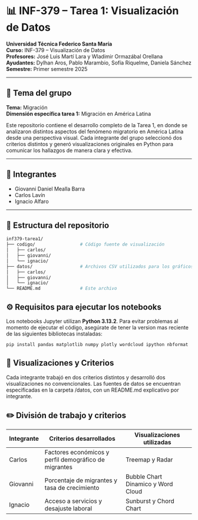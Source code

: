 # 📊 INF-379 – Tarea 1: Visualización de Datos

**Universidad Técnica Federico Santa María**  
**Curso:** INF-379 – Visualización de Datos  
**Profesores:** José Luis Martí Lara y Wladimir Ormazábal Orellana  
**Ayudantes:** Dylhan Aros, Pablo Marambio, Sofía Riquelme, Daniela Sánchez  
**Semestre:** Primer semestre 2025

---

## 🧠 Tema del grupo

**Tema:** Migración  
**Dimensión específica tarea 1:** Migración en América Latina

Este repositorio contiene el desarrollo completo de la Tarea 1, en donde se analizaron distintos aspectos del fenómeno migratorio en América Latina desde una perspectiva visual. Cada integrante del grupo seleccionó dos criterios distintos y generó visualizaciones originales en Python para comunicar los hallazgos de manera clara y efectiva.

---

## 👥 Integrantes

- Giovanni Daniel Mealla Barra  
- Carlos Lavín  
- Ignacio Alfaro

---

## 🧭 Estructura del repositorio

```bash
inf379-tarea1/
├── codigo/                 # Código fuente de visualización
│   ├── carlos/
│   ├── giovanni/
│   └── ignacio/
├── datos/                  # Archivos CSV utilizados para los gráficos
│   ├── carlos/
│   ├── giovanni/
│   └── ignacio/
└── README.md               # Este archivo
```

## ⚙️ Requisitos para ejecutar los notebooks

Los notebooks Jupyter utilizan **Python 3.13.2**. Para evitar problemas al momento de ejecutar el código, asegúrate de tener la version mas reciente de las siguientes bibliotecas instaladas:

```bash
pip install pandas matplotlib numpy plotly wordcloud ipython nbformat
```

## 📌 Visualizaciones y Criterios
Cada integrante trabajó en dos criterios distintos y desarrolló dos visualizaciones no convencionales. Las fuentes de datos se encuentran especificadas en la carpeta /datos, con un README.md explicativo por integrante.


## ✏️ División de trabajo y criterios

| Integrante | Criterios desarrollados                                     | Visualizaciones utilizadas                 |
|------------|-------------------------------------------------------------|--------------------------------------------|
| Carlos     | Factores económicos y perfil demográfico de migrantes       | Treemap y Radar                            |
| Giovanni   | Porcentaje de migrantes y tasa de crecimiento               | Bubble Chart Dinamico y Word Cloud         |
| Ignacio    | Acceso a servicios y desajuste laboral                      | Sunburst y Chord Chart                     |


